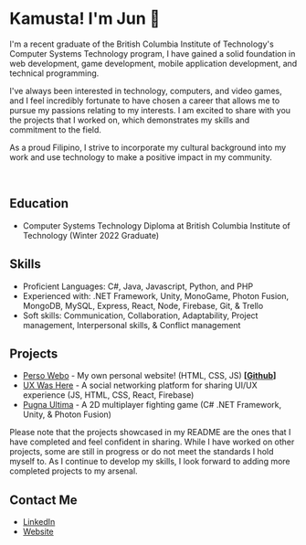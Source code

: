 # Kamusta! I'm Jun 👋

I'm a recent graduate of the British Columbia Institute of Technology's Computer Systems Technology program, I have gained a solid foundation in web development, game development, mobile application development, and technical programming.

I've always been interested in technology, computers, and video games, and I feel incredibly fortunate to have chosen a career that allows me to pursue my passions relating to my interests. I am excited to share with you the projects that I worked on, which demonstrates my skills and commitment to the field.

As a proud Filipino, I strive to incorporate my cultural background into my work and use technology to make a positive impact in my community.

<br />

## Education
- Computer Systems Technology Diploma at British Columbia Institute of Technology (Winter 2022 Graduate)

## Skills
- Proficient Languages: C#, Java, Javascript, Python, and PHP
- Experienced with: .NET Framework, Unity, MonoGame, Photon Fusion, MongoDB, MySQL, Express, React, Node, Firebase, Git, & Trello
- Soft skills: Communication, Collaboration, Adaptability, Project management, Interpersonal skills, & Conflict management

## Projects
- [Perso Webo](https://perso-webo.web.app/) - My own personal website! (HTML, CSS, JS) **\[[Github](https://github.com/Sorumoru/Perso-Webo)\]**
- [UX Was Here](https://www.uxwashere.com/) - A social networking platform for sharing UI/UX experience (JS, HTML, CSS, React, Firebase)
- [Pugna Ultima](https://github.com/Lukauigi/COMP_4956_PROJECT_PUGNA_ULTIMA) - A 2D multiplayer fighting game (C# .NET Framework, Unity, & Photon Fusion)

Please note that the projects showcased in my README are the ones that I have completed and feel confident in sharing. While I have worked on other projects, some are still in progress or do not meet the standards I hold myself to. As I continue to develop my skills, I look forward to adding more completed projects to my arsenal.

## Contact Me
- [LinkedIn](https://www.linkedin.com/in/jun-earl-solomon/)
- [Website](https://perso-webo.web.app/)
